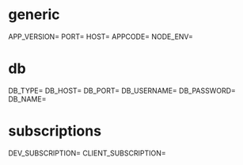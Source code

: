 # generic
APP_VERSION=
PORT=
HOST=
APPCODE=
NODE_ENV=

# db
DB_TYPE=
DB_HOST=
DB_PORT=
DB_USERNAME=
DB_PASSWORD=
DB_NAME=

# subscriptions
DEV_SUBSCRIPTION=
CLIENT_SUBSCRIPTION=